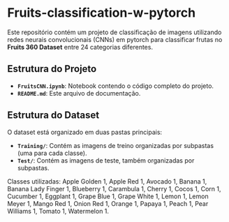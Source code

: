 # Fruits-classification-w-pytorch

Este repositório contém um projeto de classificação de imagens utilizando redes neurais convolucionais (CNNs) em pytorch para classificar frutas no **Fruits 360 Dataset** entre 24 categorias diferentes.

## Estrutura do Projeto

- **`FruitsCNN.ipynb`**: Notebook contendo o código completo do projeto.
- **`README.md`**: Este arquivo de documentação.

## Estrutura do Dataset
O dataset está organizado em duas pastas principais:
- **`Training/`**: Contém as imagens de treino organizadas por subpastas (uma para cada classe).
- **`Test/`**: Contém as imagens de teste, também organizadas por subpastas.

Classes utilizadas: Apple Golden 1, Apple Red 1, Avocado 1, Banana 1, Banana Lady Finger 1, Blueberry 1, Carambula 1, Cherry 1, Cocos 1, Corn 1,
Cucumber 1, Eggplant 1, Grape Blue 1, Grape White 1, Lemon 1, Lemon Meyer 1, Mango Red 1, Onion Red 1, Orange 1, Papaya 1, Peach 1, Pear Williams 1,
Tomato 1, Watermelon 1.


